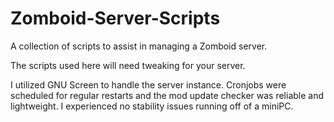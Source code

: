 # Zomboid-Server-Scripts
A collection of scripts to assist in managing a Zomboid server.

The scripts used here will need tweaking for your server.

I utilized GNU Screen to handle the server instance. Cronjobs were scheduled for regular restarts and the mod update checker was reliable and lightweight. I experienced no stability issues running off of a miniPC.
